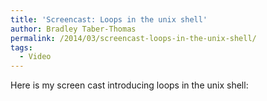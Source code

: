```yaml
---
title: 'Screencast: Loops in the unix shell'
author: Bradley Taber-Thomas
permalink: /2014/03/screencast-loops-in-the-unix-shell/
tags:
  - Video
---
```

Here is my screen cast introducing loops in the unix shell:
